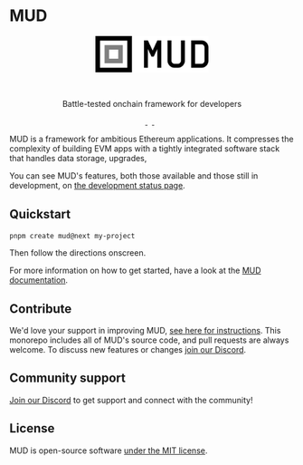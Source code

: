 # MUD

<div align="center">
<img src="docs/public/logo512-black.svg" width="200" style="margin: 0 0 30px 0;" alt="MUD logo" />
<p>Battle-tested onchain framework for developers</p>
</div>

<p align="center">
  <a aria-label="license MIT" href="https://opensource.org/licenses/MIT">
    <img alt="" src="https://img.shields.io/badge/License-MIT-yellow.svg">
  </a>
  &nbsp;
  <a aria-label="test status" href="https://github.com/latticexyz/mud/actions/workflows/test.yml">
    <img alt="" src="https://github.com/latticexyz/mud/actions/workflows/test.yml/badge.svg?branch=main&event=push">
  </a>
  &nbsp;
  <a aria-label="docs status" href="https://github.com/latticexyz/mud/actions/workflows/docs.yml">
    <img alt="" src="https://github.com/latticexyz/mud/actions/workflows/docs.yml/badge.svg?branch=main&event=push">
  </a>
</p>

MUD is a framework for ambitious Ethereum applications.
It compresses the complexity of building EVM apps with a tightly integrated software stack that handles data storage, upgrades,

<!--
![MUD features](./docs/public/features.png)
-->

You can see MUD's features, both those available and those still in development, on [the development status page](https://status.mud.dev/).

## Quickstart

```
pnpm create mud@next my-project
```

Then follow the directions onscreen.

For more information on how to get started, have a look at the [MUD documentation](https://mud.dev/templates/typescript/getting-started).

## Contribute

We'd love your support in improving MUD, [see here for instructions](https://mud.dev/contribute).
This monorepo includes all of MUD's source code, and pull requests are always welcome.
To discuss new features or changes [join our Discord](https://lattice.xyz/discord).

## Community support

[Join our Discord](https://lattice.xyz/discord) to get support and connect with the community!

## License

MUD is open-source software [under the MIT license](LICENSE).
